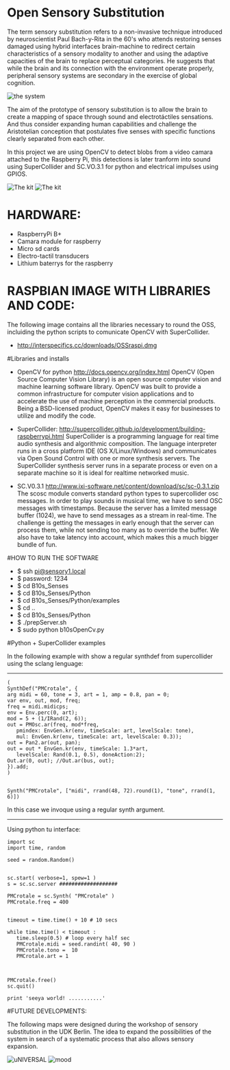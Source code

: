 # Open Sensory Substitution 

The term sensory substitution refers to a non-invasive technique introduced by neuroscientist Paul Bach-y-Rita in the 60's who attends restoring senses damaged using hybrid interfaces brain-machine to redirect certain characteristics of a sensory modality to another and using the adaptive capacities of the brain to replace perceptual categories. He suggests that while the brain and its connection with the environment operate properly, peripheral sensory systems are secondary in the exercise of global cognition.

![the system](https://github.com/Lessnullvoid/B10s_Senses/blob/master/SensorySubMap.jpg?raw=true)

The aim of the prototype of sensory substitution is to allow the brain to create a mapping of space through sound and electrotáctiles sensations. And thus consider expanding human capabilities and challenge the Aristotelian conception that postulates five senses with specific functions clearly separated from each other.

In this project we are using OpenCV to detect blobs from a video camara attached to the Raspberry Pi, this detections is later tranform into sound using SuperCollider and SC.VO.3.1 for python and electrical impulses using GPIOS.

![The kit](https://github.com/Lessnullvoid/B10s_Senses/blob/master/imgs/18807535644_e66a302e5a_k.jpg?raw=true)
![The kit](https://github.com/Lessnullvoid/B10s_Senses/blob/master/imgs/19434279301_c247439d17_k.jpg?raw=true)

# HARDWARE:
- RaspberryPi B+
- Camara module for raspberry 
- Micro sd cards  
- Electro-tactil transducers 
- Lithium baterrys for the raspberry 

# RASPBIAN IMAGE WITH LIBRARIES AND CODE:
The following image contains all the libraries necessary to round the OSS, incluiding the python scripts to comunicate OpenCV with SuperCollider. 

- http://interspecifics.cc/downloads/OSSraspi.dmg

#Libraries and installs

- OpenCV for python 
  http://docs.opencv.org/index.html
OpenCV (Open Source Computer Vision Library) is an open source computer vision and machine learning software library. OpenCV was built to provide a common infrastructure for computer vision applications and to accelerate the use of machine perception in the commercial products. Being a BSD-licensed product, OpenCV makes it easy for businesses to utilize and modify the code.

- SuperCollider: 
  http://supercollider.github.io/development/building-raspberrypi.html
SuperCollider is a programming language for real time audio synthesis and algorithmic composition.
The language interpreter runs in a cross platform IDE (OS X/Linux/Windows) and communicates via Open Sound Control with one or more synthesis servers. The SuperCollider synthesis server runs in a separate process or even on a separate machine so it is ideal for realtime networked music.

- SC.V0.3.1 
  http://www.ixi-software.net/content/download/sc/sc-0.3.1.zip
The scosc module converts standard python types to supercollider osc messages.
In order to play sounds in musical time, we have to send OSC messages with timestamps. Because the server has a limited message buffer (1024), we have to send messages as a stream in real-time. The challenge is getting the messages in early enough that the server can process them, while not sending too many as to override the buffer. We also have to take latency into account, which makes this a much bigger bundle of fun.

#HOW TO RUN THE SOFTWARE

- $ ssh pi@sensory1.local
- $ password: 1234
- $ cd B10s_Senses
- $ cd B10s_Senses/Python 
- $ cd B10s_Senses/Python/examples 
- $ cd ..
- $ cd B10s_Senses/Python
- $ ./prepServer.sh 
- $ sudo python b10sOpenCv.py


#Python + SuperCollider examples

In the following example with show a regular synthdef from supercollider using the sclang lenguage:

___________________________
 ```
(
SynthDef("PMCrotale", {
arg midi = 60, tone = 3, art = 1, amp = 0.8, pan = 0;
var env, out, mod, freq;
freq = midi.midicps;
env = Env.perc(0, art);
mod = 5 + (1/IRand(2, 6));
out = PMOsc.ar(freq, mod*freq,
	pmindex: EnvGen.kr(env, timeScale: art, levelScale: tone),
	mul: EnvGen.kr(env, timeScale: art, levelScale: 0.3));
out = Pan2.ar(out, pan);
out = out * EnvGen.kr(env, timeScale: 1.3*art,
	levelScale: Rand(0.1, 0.5), doneAction:2);
Out.ar(0, out); //Out.ar(bus, out);
}).add;
)


Synth("PMCrotale", ["midi", rrand(48, 72).round(1), "tone", rrand(1, 6)])
 ```
In this case we invoque using a regular synth argument.

___________________________

Using python tu interface:
 ```
import sc
import time, random

seed = random.Random()


sc.start( verbose=1, spew=1 )
s = sc.sc.server ###################

PMCrotale = sc.Synth( "PMCrotale" )
PMCrotale.freq = 400


timeout = time.time() + 10 # 10 secs

while time.time() < timeout :
    time.sleep(0.5) # loop every half sec
    PMCrotale.midi = seed.randint( 40, 90 )
    PMCrotale.tono =  10
    PMCrotale.art = 1



PMCrotale.free()
sc.quit()

print 'seeya world! ...........'

 ```
#FUTURE DEVELOPMENTS:

The following maps were designed during the workshop of sensory substitution in the UDK Berlin. The idea to expand the possibilities of the system in search of a systematic process that also allows sensory expansion.

![uNIVERSAL](https://github.com/Lessnullvoid/B10s_Senses/blob/master/workshop/Sensory_Substitution_Liang.png?raw=true)
![mood](https://github.com/Lessnullvoid/B10s_Senses/blob/master/workshop/moodSensor.png?raw=true)



